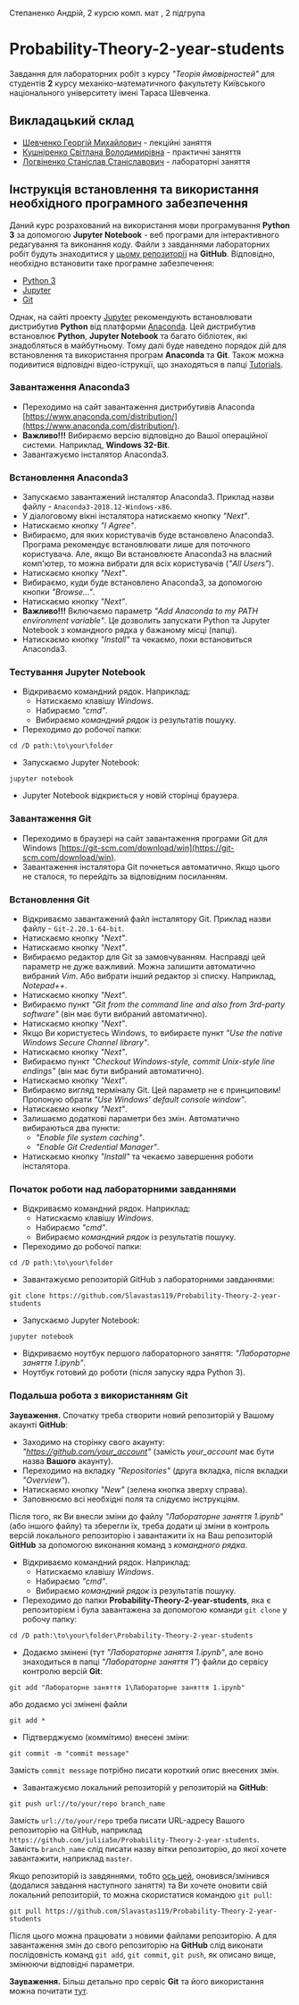 Степаненко Андрій, 2 курсю комп. мат , 2 підгрупа

# Probability-Theory-2-year-students

Завдання для лабораторних робіт з курсу *"Теорія ймовірностей"* для студентів **2** курсу механіко-математичного факультету Київського національного університету імені Тараса Шевченка.


## Викладацький склад
- [Шевченко Георгій Михайлович](http://probability.univ.kiev.ua/index.php?page=userinfo&person=zhoraster&lan=ua) - лекційні заняття
- [Кушніренко Світлана Володимирівна](http://generalmath.knu.ua/kushnirenko-svitlana-volodymyrivna/) - практичні заняття
- [Логвіненко Станіслав Станіславович](http://probability.univ.kiev.ua/index.php?page=userinfo&person=slogvinenko&lan=ua) - лабораторні заняття


## Інструкція встановлення та використання необхідного програмного забезпечення
Даний курс розрахований на використання мови програмування **Python 3** за допомогою **Jupyter Notebook** - веб програми для інтерактивного редагування та виконання коду.
Файли з завданнями лабораторних робіт будуть знаходитися у [цьому репозиторії](https://github.com/Slavastas119/Probability-Theory-2-year-students) на **GitHub**.
Відповідно, необхідно встановити таке програмне забезпечення:
- [Python 3](https://www.python.org/)
- [Jupyter](https://jupyter.org/)
- [Git](https://git-scm.com/)

Однак, на сайті проекту [Jupyter](https://jupyter.org/) рекомендують встановлювати дистрибутив **Python** від платформи [Anaconda](https://www.anaconda.com/).
Цей дистрибутив встановлює **Python**, **Jupyter Notebook** та багато бібліотек, які знадобляться в майбутньому.
Тому далі буде наведено порядок дій для встановлення та використання програм **Anaconda** та **Git**.
Також можна подивитися відповідні відео-іструкції, що знаходяться в папці [Tutorials](https://github.com/Slavastas119/Probability-Theory-2-year-students/tree/master/Tutorials).

### Завантаження Anaconda3
- Переходимо на сайт завантаження дистрибутивів Anaconda [https://www.anaconda.com/distribution/](https://www.anaconda.com/distribution/).
- **Важливо!!!** Вибираємо версію відповідно до Вашої операційної системи. Наприклад, **Windows 32-Bit**.
- Завантажуємо інсталятор Anaconda3.

### Встановлення Anaconda3
- Запускаємо завантажений інсталятор Anaconda3. Приклад назви файлу - `Anaconda3-2018.12-Windows-x86`.
- У діалоговому вікні інсталятора натискаємо кнопку *"Next"*.
- Натискаємо кнопку *"I Agree"*.
- Вибираємо, для яких користувачів буде встановлено Anaconda3. Програма рекомендує встановлювати лише для поточного користувача. Але, якщо Ви встановлюєте Anaconda3 на власний комп'ютер, то можна вибрати для всіх користувачів (*"All Users"*).
- Натискаємо кнопку *"Next"*.
- Вибираємо, куди буде встановлено Anaconda3, за допомогою кнопки *"Browse..."*.
- Натискаємо кнопку *"Next"*.
- **Важливо!!!** Включаємо параметр *"Add Anaconda to my PATH environment variable"*. Це дозволить запускати Python та Jupyter Notebook з командного рядка у бажаному місці (папці).
- Натискаємо кнопку *"Install"* та чекаємо, поки встановиться Anaconda3.

### Тестування Jupyter Notebook
- Відкриваємо командний рядок. Наприклад:
  - Натискаємо клавішу *Windows*.
  - Набираємо *"cmd"*.
  - Вибираємо *командний рядок* із результатів пошуку.
- Переходимо до робочої папки:
```
cd /D path:\to\your\folder
```
- Запускаємо Jupyter Notebook:
```
jupyter notebook
```
- Jupyter Notebook відкриється у новій сторінці браузера.

### Завантаження Git
- Переходимо в браузері на сайт завантаження програми Git для Windows [https://git-scm.com/download/win](https://git-scm.com/download/win).
- Завантаження інсталятора Git почнеться автоматично. Якщо цього не сталося, то перейдіть за відповідним посиланням.

### Встановлення Git
- Відкриваємо завантажений файл інсталятору Git. Приклад назви файлу - `Git-2.20.1-64-bit`.
- Натискаємо кнопку *"Next"*.
- Натискаємо кнопку *"Next"*.
- Вибираємо редактор для Git за замовчуванням. Насправді цей параметр не дуже важливий. Можна залишити автоматично вибраний *Vim*. Або вибрати інший редактор зі списку. Наприклад, *Notepad++*.
- Натискаємо кнопку *"Next"*.
- Вибираємо пункт *"Git from the command line and also from 3rd-party software"* (він має бути вибраний автоматично).
- Натискаємо кнопку *"Next"*.
- Якщо Ви користуєтесь Windows, то вибираєте пункт *"Use the native Windows Secure Channel library"*.
- Натискаємо кнопку *"Next"*.
- Вибираємо пункт *"Checkout Windows-style, commit Unix-style line endings"* (він має бути вибраний автоматично).
- Натискаємо кнопку *"Next"*.
- Вибираємо вигляд терміналу Git. Цей параметр не є принциповим! Пропоную обрати *"Use Windows' default console window"*.
- Натискаємо кнопку *"Next"*.
- Залишаємо додаткові параметри без змін. Автоматично вибираються два пункти:
  - *"Enable file system caching"*.
  - *"Enable Git Credential Manager"*.
- Натискаємо кнопку *"Install"* та чекаємо завершення роботи інсталятора.

### Початок роботи над лабораторними завданнями
- Відкриваємо командний рядок. Наприклад:
  - Натискаємо клавішу *Windows*.
  - Набираємо *"cmd"*.
  - Вибираємо *командний рядок* із результатів пошуку.
- Переходимо до робочої папки:
```
cd /D path:\to\your\folder
```
- Завантажуємо репозиторій GitHub з лабораторними завданнями:
```
git clone https://github.com/Slavastas119/Probability-Theory-2-year-students
```
- Запускаємо Jupyter Notebook:
```
jupyter notebook
```
- Відкриваємо ноутбук першого лабораторного заняття: *"Лабораторне заняття 1.ipynb"*.
- Ноутбук готовий до роботи (після запуску ядра Python 3).

### Подальша робота з використанням Git
**Зауваження.** Спочатку треба створити новий репозиторій у Вашому акаунті **GitHub**:
- Заходимо на сторінку свого акаунту: *"https://github.com/your_account"* (замість *your_account* має бути назва **Вашого** акаунту).
- Переходимо на вкладку *"Repositories"* (друга вкладка, після вкладки *"Overview"*).
- Натискаємо кнопку *"New"* (зелена кнопка зверху справа).
- Заповнюємо всі необхідні поля та слідуємо інструкціям.

Після того, як Ви внесли зміни до файлу *"Лабораторне заняття 1.ipynb"* (або іншого файлу) та зберегли їх, треба додати ці зміни в контроль версій локального репозиторію і завантажити їх на Ваш репозиторій **GitHub** за допомогою виконання команд з *командного рядка*.
- Відкриваємо командний рядок. Наприклад:
  - Натискаємо клавішу *Windows*.
  - Набираємо *"cmd"*.
  - Вибираємо *командний рядок* із результатів пошуку.
- Переходимо до папки **Probability-Theory-2-year-students**, яка є репозиторієм і була завантажена за допомогою команди `git clone` у робочу папку:
```
cd /D path:\to\your\folder\Probability-Theory-2-year-students
```
- Додаємо змінені (тут *"Лабораторне заняття 1.ipynb"*, але воно знаходиться в папці *"Лабораторне заняття 1"*) файли до сервісу контролю версій **Git**:
```
git add "Лабораторне заняття 1\Лабораторне заняття 1.ipynb"
```
або додаємо усі змінені файли
```
git add *
```
- Підтверджуємо (коммітимо) внесені зміни:
```
git commit -m "commit message"
```
Замість `commit message` потрібно писати короткий опис внесених змін.
- Завантажуємо локальний репозиторій у репозиторій на **GitHub**:
```
git push url://to/your/repo branch_name
```
Замість `url://to/your/repo` треба писати URL-адресу Вашого репозиторію на GitHub, наприклад `https://github.com/juliia5m/Probability-Theory-2-year-students`.
Замість `branch_name` слід писати назву вітки репозиторію, до якої хочете завантажити, наприклад `master`.

Якщо репозиторій із завдяннями, тобто [ось цей](https://github.com/Slavastas119/Probability-Theory-2-year-students), оновився/змінився (додалися завдання наступного заняття) та Ви хочете оновити свій локальний репозиторій, то можна скористатися командою `git pull`:
```
git pull https://github.com/Slavastas119/Probability-Theory-2-year-students
```
Після цього можна працювати з новими файлами репозиторію.
А для завантаження змін до свого репозиторію на **GitHub** слід виконати послідовність команд `git add`, `git commit`, `git push`, як описано вище, змінюючи відповідні параметри.

**Зауваження.** Більш детально про сервіс **Git** та його використання можна почитати [тут](http://rogerdudler.github.io/git-guide/).
